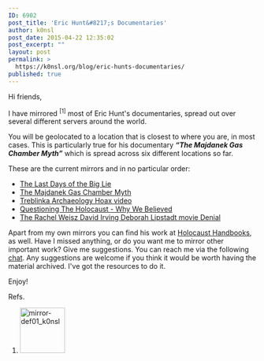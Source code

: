 ```yaml
---
ID: 6902
post_title: 'Eric Hunt&#8217;s Documentaries'
author: k0nsl
post_date: 2015-04-22 12:35:02
post_excerpt: ""
layout: post
permalink: >
  https://k0nsl.org/blog/eric-hunts-documentaries/
published: true
---
```

Hi friends,

I have mirrored <sup>[1]</sup> most of Eric Hunt's documentaries, spread out over several different servers around the world.

You will be geolocated to a location that is closest to where you are, in most cases. This is particularly true for his documentary <strong><em>“The Majdanek Gas Chamber Myth”</em></strong> which is spread across six different locations so far.

These are the current mirrors and in no particular order:
<ul class="list-2">
	<li><a class="postlink" title="" href="http://tldotbl.mirror.k0nsl.org/" rel="nofollow" data-original-title="">The Last Days of the Big Lie</a></li>
	<li><a class="postlink" title="" href="http://eh.mirror.k0nsl.org/" rel="nofollow" data-original-title="">The Majdanek Gas Chamber Myth</a></li>
	<li><a class="postlink" title="" href="http://gaschamberhoax.mirror.k0nsl.org/" rel="nofollow" data-original-title="">Treblinka Archaeology Hoax video</a></li>
        <li><a class="postlink" title="" href="http://questioningtheholocaust.mirror.k0nsl.org/" rel="nofollow" data-original-title="">Questioning The Holocaust - Why We Believed</a></li>
        <li><a class="postlink" title="" href="http://denialthefilm.mirror.k0nsl.org/" rel="nofollow" data-original-title="">The Rachel Weisz David Irving Deborah Lipstadt movie Denial</a></li>
</ul>
Apart from my own mirrors you can find his work at <a class="postlink" title="" href="http://holocausthandbooks.com/index.php?author_id=15" rel="nofollow" data-original-title="">Holocaust Handbooks</a>, as well. Have I missed anything, or do you want me to mirror other important work? Give me suggestions. You can reach me via the following <a title="Goy.Chat" href="https://60ych.net/">chat</a>. Any suggestions are welcome if you think it would be worth having the material archived. I've got the resources to do it.

Enjoy! <img class="wpml_ico" src="https://k0nsl.org/blog/k1/plugins/wp-monalisa/icons/icon_thumbup.gif" alt="" />
<div class="breaking-line br-style-1"></div>
Refs.
<ol style="list-style-type: decimal;">
	<li><a href="https://k0nsl.org/blog/k1/uploads/2015/04/mirror-def01_k0nsl.jpg"><img class="alignnone size-thumbnail wp-image-6904" src="https://k0nsl.org/blog/k1/uploads/2015/04/mirror-def01_k0nsl-91x92.jpg" alt="mirror-def01_k0nsl" width="91" height="92" /></a></li>
</ol>